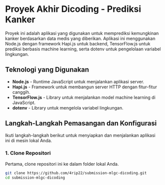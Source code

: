 # Proyek Akhir Dicoding - Prediksi Kanker

Proyek ini adalah aplikasi yang digunakan untuk memprediksi kemungkinan kanker berdasarkan data medis yang diberikan. Aplikasi ini menggunakan Node.js dengan framework Hapi.js untuk backend, TensorFlow.js untuk prediksi berbasis machine learning, serta dotenv untuk pengelolaan variabel lingkungan.

## Teknologi yang Digunakan
- **Node.js** - Runtime JavaScript untuk menjalankan aplikasi server.
- **Hapi.js** - Framework untuk membangun server HTTP dengan fitur-fitur canggih.
- **TensorFlow.js** - Library untuk menjalankan model machine learning di JavaScript.
- **dotenv** - Library untuk mengelola variabel lingkungan.

## Langkah-Langkah Pemasangan dan Konfigurasi

Ikuti langkah-langkah berikut untuk menyiapkan dan menjalankan aplikasi ini di mesin lokal Anda.

### 1. Clone Repositori
Pertama, clone repositori ini ke dalam folder lokal Anda.

```bash
git clone https://github.com/4rip22/submission-mlgc-dicoding.git
cd submission-mlgc-dicoding
